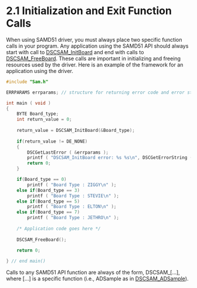 # 2.1 Initialization and Exit Function Calls

When using SAMD51 driver, you must always place two specific function calls in your program. Any application using the SAMD51 API should always start with call to [DSCSAM\_InitBoard](../9.-samd51-apis/dscsam_initboard.md) and end with calls to [DSCSAM\_FreeBoard](../9.-samd51-apis/dscsam_freeboard.md). These calls are important in initializing and freeing resources used by the driver. Here is an example of the framework for an application using the driver.

```c
#include "Sam.h" 

ERRPARAMS errparams; // structure for returning error code and error string

int main ( void )
{
	BYTE Board_type;
	int return_value = 0; 
	
	return_value = DSCSAM_InitBoard(&Board_type);
	
	if(return_value != DE_NONE)
	{
		DSCGetLastError ( &errparams );
		printf ( "DSCSAM_InitBoard error: %s %s\n", DSCGetErrorString ( errparams.ErrCode ), errparams.errstring );
		return 0;
	}

	if(Board_type == 0)
		printf ( "Board Type : ZIGGY\n" );
	else if(Board_type == 3)
		printf ( "Board Type : STEVIE\n" );
	else if(Board_type == 5)
		printf ( "Board Type : ELTON\n" );
	else if(Board_type == 7)
		printf ( "Board Type : JETHRO\n" );
		
	/* Application code goes here */
	
	DSCSAM_FreeBoard();
	
	return 0;

} // end main()
```

Calls to any SAMD51 API function are always of the form, DSCSAM\_\[...\], where \[...\] is a specific function \(i.e., ADSample as in [DSCSAM\_ADSample](../9.-samd51-apis/dscsam_adsample.md)\).

